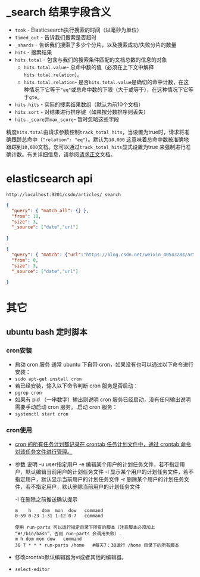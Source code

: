 # _search 结果字段含义

- `took` - Elasticsearch执行搜索的时间（以毫秒为单位）
- `timed_out` - 告诉我们搜索是否超时
- `_shards` - 告诉我们搜索了多少个分片，以及搜索成功/失败分片的数量
- `hits` - 搜索结果
- `hits.total` - 包含与我们的搜索条件匹配的文档总数的信息的对象
  - `hits.total.value`- 总命中数的值（必须在上下文中解释`hits.total.relation`）。
  - `hits.total.relation`- 是否`hits.total.value`是确切的命中计数，在这种情况下它等于`"eq"`或总命中数的下限（大于或等于），在这种情况下它等于`gte`。
- `hits.hits` - 实际的搜索结果数组（默认为前10个文档）
- `hits.sort` - 对结果进行排序键（如果按分数排序则丢失）
- `hits._score`并`max_score`- 暂时忽略这些字段

精度`hits.total`由请求参数控制`track_total_hits`，当设置为true时，请求将准确跟踪总命中（`"relation": "eq"`）。默认为`10,000` 这意味着总命中数被准确地跟踪到`10,000`文档。您可以通过`track_total_hits`显式设置为true 来强制进行准确计数。有关详细信息，请参阅[请求正文](https://www.elastic.co/guide/en/elasticsearch/reference/current/search-request-track-total-hits.html)文档。



# elasticsearch api

```
http://localhost:9201/csdn/articles/_search
```

```json
{
  "query": { "match_all": {} },
  "from": 10,
  "size": 3,
  "_source": ["date","url"]
 
}
```

```json
{
  "query": { "match": {"url":"https://blog.csdn.net/weixin_40543283/article/details/89430133"} },
  "from": 0,
  "size": 3,
  "_source": ["date","url"]
 
}
```



# 其它

## ubuntu bash 定时脚本

### cron安装

- 启动 cron 服务
  通常 ubuntu 下自带 cron，如果没有也可以通过以下命令进行安装：
- `sudo apt-get install cron`
- 若已经安装，输入以下命令判断 cron 服务是否启动：
- `pgrep cron`
- 如果有 pid （一串数字）输出则说明 cron 服务已经启动，没有任何输出说明需要手动启动 cron 服务。 
  启动 cron 服务：
- `systemctl start cron`

### cron使用

- <u>cron 的所有任务计划都记录在 crontab 任务计划文件中，通过 crontab 命令对该任务文件进行管理。</u>

- 参数 说明 
  -u user指定用户 
  -e 编辑某个用户的计划任务文件，若不指定用户，默认编辑当前用户的计划任务文件 
  -l 显示某个用户的计划任务文件，若不指定用户，默认显示当前用户的计划任务文件 
  -r 删除某个用户的计划任务文件，若不指定用户，默认删除当前用户的计划任务文件 

  -i 在删除之前推送确认提示 

  ```
  m    h    dom  mon  dow   command
  0-59 0-23 1-31 1-12 0-7   command
  ```

  

  ```
  使用 run-parts 可以运行指定目录下所有的脚本（注意脚本必须加上 “#!/bin/bash”，否则 run-parts 会调用失败）.
  m h dom mon dow   command
  30 7 * * * run-parts /home   #每天7：30运行 /home 目录下的所有脚本
  ```

  

- 修改crontab默认编辑器为vi或者其他的编辑器。


- `select-editor`


